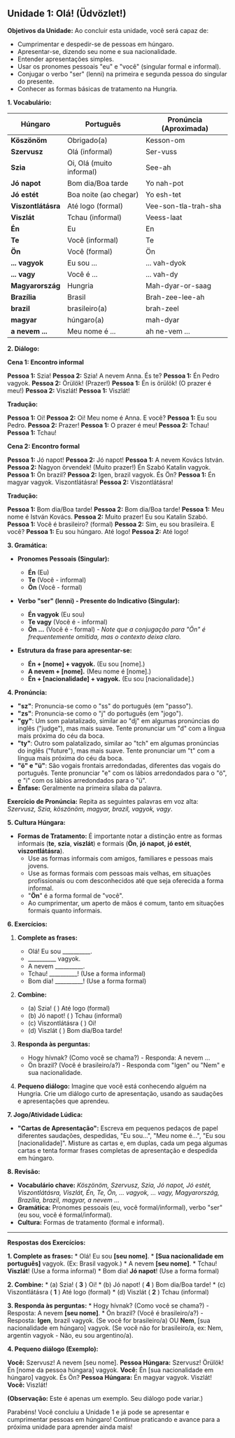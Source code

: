 ## Unidade 1: Olá! (Üdvözlet!)

**Objetivos da Unidade:** Ao concluir esta unidade, você será capaz de:

* Cumprimentar e despedir-se de pessoas em húngaro.
* Apresentar-se, dizendo seu nome e sua nacionalidade.
* Entender apresentações simples.
* Usar os pronomes pessoais "eu" e "você" (singular formal e informal).
* Conjugar o verbo "ser" (lenni) na primeira e segunda pessoa do singular do presente.
* Conhecer as formas básicas de tratamento na Hungria.

**1. Vocabulário:**

| Húngaro          | Português        | Pronúncia (Aproximada) |
| ---------------- | ----------------- | --------------------- |
| **Köszönöm** | Obrigado(a)       | Kesson-om             |
| **Szervusz** | Olá (informal)    | Ser-vuss              |
| **Szia** | Oi, Olá (muito informal) | See-ah               |
| **Jó napot** | Bom dia/Boa tarde | Yo nah-pot            |
| **Jó estét** | Boa noite (ao chegar) | Yo esh-tet           |
| **Viszontlátásra** | Até logo (formal) | Vee-son-tla-trah-sha   |
| **Viszlát** | Tchau (informal)  | Veess-laat            |
| **Én** | Eu                | En                    |
| **Te** | Você (informal)   | Te                    |
| **Ön** | Você (formal)     | Ön                    |
| **... vagyok** | Eu sou ...        | ... vah-dyok          |
| **... vagy** | Você é ...        | ... vah-dy            |
| **Magyarország** | Hungria           | Mah-dyar-or-saag      |
| **Brazília** | Brasil            | Brah-zee-lee-ah       |
| **brazil** | brasileiro(a)     | brah-zeel            |
| **magyar** | húngaro(a)        | mah-dyar              |
| **a nevem ...** | Meu nome é ...    | ah ne-vem ...         |

**2. Diálogo:**

**Cena 1: Encontro informal**

**Pessoa 1:** Szia!
**Pessoa 2:** Szia! A nevem Anna. És te?
**Pessoa 1:** Én Pedro vagyok.
**Pessoa 2:** Örülök! (Prazer!)
**Pessoa 1:** Én is örülök! (O prazer é meu!)
**Pessoa 2:** Viszlát!
**Pessoa 1:** Viszlát!

**Tradução:**

**Pessoa 1:** Oi!
**Pessoa 2:** Oi! Meu nome é Anna. E você?
**Pessoa 1:** Eu sou Pedro.
**Pessoa 2:** Prazer!
**Pessoa 1:** O prazer é meu!
**Pessoa 2:** Tchau!
**Pessoa 1:** Tchau!

**Cena 2: Encontro formal**

**Pessoa 1:** Jó napot!
**Pessoa 2:** Jó napot!
**Pessoa 1:** A nevem Kovács István.
**Pessoa 2:** Nagyon örvendek! (Muito prazer!) Én Szabó Katalin vagyok.
**Pessoa 1:** Ön brazil?
**Pessoa 2:** Igen, brazil vagyok. És Ön?
**Pessoa 1:** Én magyar vagyok. Viszontlátásra!
**Pessoa 2:** Viszontlátásra!

**Tradução:**

**Pessoa 1:** Bom dia/Boa tarde!
**Pessoa 2:** Bom dia/Boa tarde!
**Pessoa 1:** Meu nome é István Kovács.
**Pessoa 2:** Muito prazer! Eu sou Katalin Szabó.
**Pessoa 1:** Você é brasileiro? (formal)
**Pessoa 2:** Sim, eu sou brasileira. E você?
**Pessoa 1:** Eu sou húngaro. Até logo!
**Pessoa 2:** Até logo!

**3. Gramática:**

* **Pronomes Pessoais (Singular):**
    * **Én** (Eu)
    * **Te** (Você - informal)
    * **Ön** (Você - formal)

* **Verbo "ser" (lenni) - Presente do Indicativo (Singular):**
    * **Én vagyok** (Eu sou)
    * **Te vagy** (Você é - informal)
    * **Ön ...** (Você é - formal) - *Note que a conjugação para "Ön" é frequentemente omitida, mas o contexto deixa claro.*

* **Estrutura da frase para apresentar-se:**
    * **Én + [nome] + vagyok.** (Eu sou [nome].)
    * **A nevem + [nome].** (Meu nome é [nome].)
    * **Én + [nacionalidade] + vagyok.** (Eu sou [nacionalidade].)

**4. Pronúncia:**

* **"sz"**: Pronuncia-se como o "ss" do português (em "passo").
* **"zs"**: Pronuncia-se como o "j" do português (em "jogo").
* **"gy"**: Um som palatalizado, similar ao "dj" em algumas pronúncias do inglês ("judge"), mas mais suave. Tente pronunciar um "d" com a língua mais próxima do céu da boca.
* **"ty"**: Outro som palatalizado, similar ao "tch" em algumas pronúncias do inglês ("future"), mas mais suave. Tente pronunciar um "t" com a língua mais próxima do céu da boca.
* **"ö" e "ü"**: São vogais frontais arredondadas, diferentes das vogais do português. Tente pronunciar "e" com os lábios arredondados para o "ö", e "i" com os lábios arredondados para o "ü".
* **Ênfase:** Geralmente na primeira sílaba da palavra.

**Exercício de Pronúncia:** Repita as seguintes palavras em voz alta: *Szervusz, Szia, köszönöm, magyar, brazil, vagyok, vagy*.

**5. Cultura Húngara:**

* **Formas de Tratamento:** É importante notar a distinção entre as formas informais (**te**, **szia**, **viszlát**) e formais (**Ön**, **jó napot**, **jó estét**, **viszontlátásra**).
    * Use as formas informais com amigos, familiares e pessoas mais jovens.
    * Use as formas formais com pessoas mais velhas, em situações profissionais ou com desconhecidos até que seja oferecida a forma informal.
    * "**Ön**" é a forma formal de "você".
    * Ao cumprimentar, um aperto de mãos é comum, tanto em situações formais quanto informais.

**6. Exercícios:**

1.  **Complete as frases:**
    * Olá! Eu sou __________.
    * __________ vagyok.
    * A nevem __________.
    * Tchau! __________! (Use a forma informal)
    * Bom dia! __________! (Use a forma formal)

2.  **Combine:**
    * (a) Szia!           ( ) Até logo (formal)
    * (b) Jó napot!       ( ) Tchau (informal)
    * (c) Viszontlátásra ( ) Oi!
    * (d) Viszlát        ( ) Bom dia/Boa tarde!

3.  **Responda às perguntas:**
    * Hogy hívnak? (Como você se chama?) - Responda: A nevem ...
    * Ön brazil? (Você é brasileiro/a?) - Responda com "Igen" ou "Nem" e sua nacionalidade.

4.  **Pequeno diálogo:** Imagine que você está conhecendo alguém na Hungria. Crie um diálogo curto de apresentação, usando as saudações e apresentações que aprendeu.

**7. Jogo/Atividade Lúdica:**

* **"Cartas de Apresentação":** Escreva em pequenos pedaços de papel diferentes saudações, despedidas, "Eu sou...", "Meu nome é...", "Eu sou [nacionalidade]". Misture as cartas e, em duplas, cada um pega algumas cartas e tenta formar frases completas de apresentação e despedida em húngaro.

**8. Revisão:**

* **Vocabulário chave:** *Köszönöm, Szervusz, Szia, Jó napot, Jó estét, Viszontlátásra, Viszlát, Én, Te, Ön, ... vagyok, ... vagy, Magyarország, Brazília, brazil, magyar, a nevem ...*
* **Gramática:** Pronomes pessoais (eu, você formal/informal), verbo "ser" (eu sou, você é formal/informal).
* **Cultura:** Formas de tratamento (formal e informal).

---

**Respostas dos Exercícios:**

**1. Complete as frases:**
    * Olá! Eu sou **[seu nome]**.
    * **[Sua nacionalidade em português]** vagyok. (Ex: Brasil vagyok.)
    * A nevem **[seu nome]**.
    * Tchau! **Viszlát**! (Use a forma informal)
    * Bom dia! **Jó napot**! (Use a forma formal)

**2. Combine:**
    * (a) Szia!           ( **3** ) Oi!
    * (b) Jó napot!       ( **4** ) Bom dia/Boa tarde!
    * (c) Viszontlátásra ( **1** ) Até logo (formal)
    * (d) Viszlát        ( **2** ) Tchau (informal)

**3. Responda às perguntas:**
    * Hogy hívnak? (Como você se chama?) - Resposta: A nevem **[seu nome]**.
    * Ön brazil? (Você é brasileiro/a?) - Resposta: **Igen**, brazil vagyok. (Se você for brasileiro/a) OU **Nem**, [sua nacionalidade em húngaro] vagyok. (Se você não for brasileiro/a, ex: Nem, argentin vagyok - Não, eu sou argentino/a).

**4. Pequeno diálogo (Exemplo):**

**Você:** Szervusz! A nevem [seu nome].
**Pessoa Húngara:** Szervusz! Örülök! Én [nome da pessoa húngara] vagyok.
**Você:** Én [sua nacionalidade em húngaro] vagyok. És Ön?
**Pessoa Húngara:** Én magyar vagyok. Viszlát!
**Você:** Viszlát!

**(Observação:** Este é apenas um exemplo. Seu diálogo pode variar.)

Parabéns! Você concluiu a Unidade 1 e já pode se apresentar e cumprimentar pessoas em húngaro! Continue praticando e avance para a próxima unidade para aprender ainda mais!
